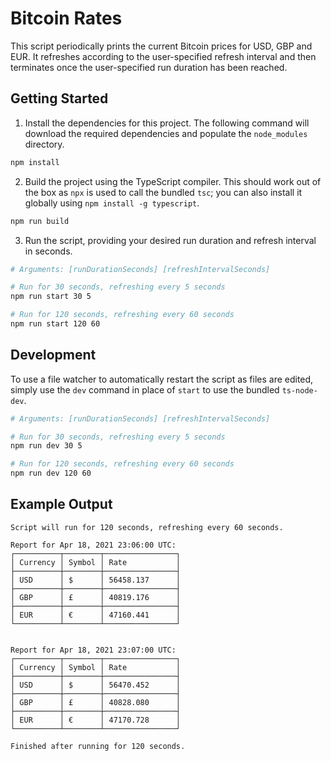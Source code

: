 # Bitcoin Rates
This script periodically prints the current Bitcoin prices for USD, GBP and EUR. 
It refreshes according to the user-specified refresh interval and 
then terminates once the user-specified run duration has been reached.

## Getting Started
1. Install the dependencies for this project. The following command will download 
   the required dependencies and populate the `node_modules` directory.
```sh
npm install
```

2. Build the project using the TypeScript compiler. This should work out of the box as
   `npx` is used to call the bundled `tsc`; you can also install it globally
   using `npm install -g typescript`.
```sh
npm run build
```

3. Run the script, providing your desired run duration and refresh interval in seconds.
```sh
# Arguments: [runDurationSeconds] [refreshIntervalSeconds]

# Run for 30 seconds, refreshing every 5 seconds
npm run start 30 5

# Run for 120 seconds, refreshing every 60 seconds
npm run start 120 60
```

## Development
To use a file watcher to automatically restart the script as files are edited,
simply use the `dev` command in place of `start` to use the bundled `ts-node-dev`.
```sh
# Arguments: [runDurationSeconds] [refreshIntervalSeconds]

# Run for 30 seconds, refreshing every 5 seconds
npm run dev 30 5

# Run for 120 seconds, refreshing every 60 seconds
npm run dev 120 60
```

## Example Output
```
Script will run for 120 seconds, refreshing every 60 seconds.

Report for Apr 18, 2021 23:06:00 UTC:
┌──────────┬────────┬────────────────┐
│ Currency │ Symbol │ Rate           │
├──────────┼────────┼────────────────┤
│ USD      │ $      │ 56458.137      │
├──────────┼────────┼────────────────┤
│ GBP      │ £      │ 40819.176      │
├──────────┼────────┼────────────────┤
│ EUR      │ €      │ 47160.441      │
└──────────┴────────┴────────────────┘


Report for Apr 18, 2021 23:07:00 UTC:
┌──────────┬────────┬────────────────┐
│ Currency │ Symbol │ Rate           │
├──────────┼────────┼────────────────┤
│ USD      │ $      │ 56470.452      │
├──────────┼────────┼────────────────┤
│ GBP      │ £      │ 40828.080      │
├──────────┼────────┼────────────────┤
│ EUR      │ €      │ 47170.728      │
└──────────┴────────┴────────────────┘

Finished after running for 120 seconds.
```
